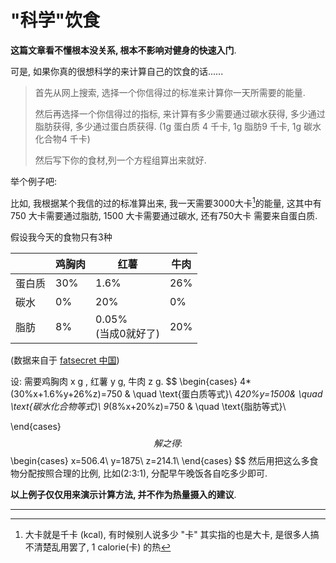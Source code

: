 # "科学"饮食

**这篇文章看不懂根本没关系, 根本不影响对健身的快速入门**.

可是, 如果你真的很想科学的来计算自己的饮食的话...... 

> 首先从网上搜索, 选择一个你信得过的标准来计算你一天所需要的能量.
>
> 然后再选择一个你信得过的指标, 来计算有多少需要通过碳水获得, 多少通过脂肪获得, 多少通过蛋白质获得. (1g 蛋白质 4 千卡, 1g 脂肪9 千卡, 1g 碳水化合物4 千卡)
>
> 然后写下你的食材,列一个方程组算出来就好.

举个例子吧:

比如, 我根据某个我信的过的标准算出来, 我一天需要3000大卡[^1]的能量, 这其中有 750 大卡需要通过脂肪, 1500 大卡需要通过碳水, 还有750大卡 需要来自蛋白质.

假设我今天的食物只有3种

|        | 鸡胸肉 | 红薯                     | 牛肉 |
| ------ | ------ | ------------------------ | ---- |
| 蛋白质 | 30%    | 1.6%                     | 26%  |
| 碳水   | 0%     | 20%                      | 0%   |
| 脂肪   | 8%     | 0.05%<br />(当成0就好了) | 20%  |

(数据来自于 [fatsecret 中国](https://www.fatsecret.cn/%E7%83%AD%E9%87%8F%E8%90%A5%E5%85%BB/))

设: 需要鸡胸肉 x g , 红薯 y g, 牛肉 z g.
$$
\begin{cases}
4*(30\%x+1.6\%y+26\%z)=750 & \quad \text{蛋白质等式}\\
4*20\%y=1500& \quad \text{碳水化合物等式}\\
9*(8\%x+20\%z)=750 & \quad \text{脂肪等式}\\

\end{cases}
$$
解之得:
$$
\begin{cases}
x=506.4\\
y=1875\\
z=214.1\\
\end{cases}
$$
然后用把这么多食物分配按照合理的比例, 比如(2:3:1), 分配早午晚饭各自吃多少即可.

**以上例子仅仅用来演示计算方法, 并不作为热量摄入的建议**.

---



[^1]: 大卡就是千卡 (kcal), 有时候别人说多少 "卡" 其实指的也是大卡, 是很多人搞不清楚乱用罢了, 1 calorie(卡) 的热